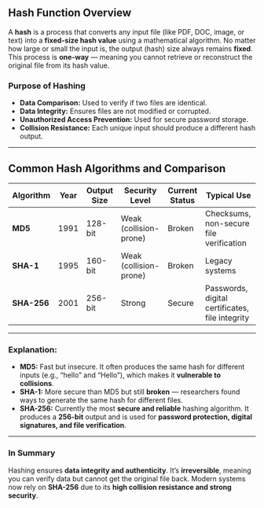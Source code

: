 ## **Hash Function Overview**

A **hash** is a process that converts any input file (like PDF, DOC, image, or text) into a **fixed-size hash value** using a mathematical algorithm.
No matter how large or small the input is, the output (hash) size always remains **fixed**.
This process is **one-way** — meaning you cannot retrieve or reconstruct the original file from its hash value.

### **Purpose of Hashing**

* **Data Comparison:** Used to verify if two files are identical.
* **Data Integrity:** Ensures files are not modified or corrupted.
* **Unauthorized Access Prevention:** Used for secure password storage.
* **Collision Resistance:** Each unique input should produce a different hash output.

---

## **Common Hash Algorithms and Comparison**

| **Algorithm** | **Year** | **Output Size** | **Security Level**     | **Current Status** | **Typical Use**                                 |
| ------------- | -------- | --------------- | ---------------------- | ------------------ | ----------------------------------------------- |
| **MD5**       | 1991     | 128-bit         | Weak (collision-prone) | Broken             | Checksums, non-secure file verification         |
| **SHA-1**     | 1995     | 160-bit         | Weak (collision-prone) | Broken             | Legacy systems                                  |
| **SHA-256**   | 2001     | 256-bit         | Strong                 | Secure             | Passwords, digital certificates, file integrity |

---

### **Explanation:**

* **MD5:** Fast but insecure. It often produces the same hash for different inputs (e.g., “hello” and “Hello”), which makes it **vulnerable to collisions**.
* **SHA-1:** More secure than MD5 but still **broken** — researchers found ways to generate the same hash for different files.
* **SHA-256:** Currently the most **secure and reliable** hashing algorithm. It produces a **256-bit** output and is used for **password protection, digital signatures, and file verification**.

---

### **In Summary**

Hashing ensures **data integrity and authenticity**.
It’s **irreversible**, meaning you can verify data but cannot get the original file back.
Modern systems now rely on **SHA-256** due to its **high collision resistance and strong security**.

